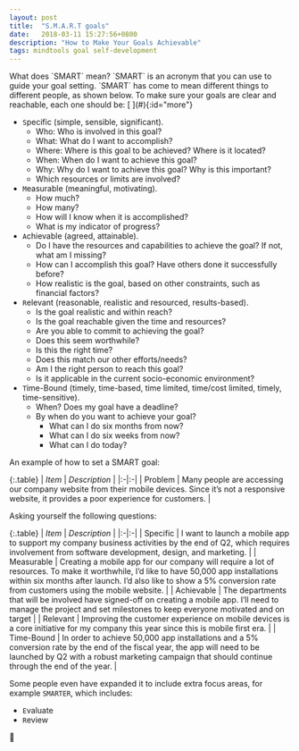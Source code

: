 ```yaml
---
layout: post
title:  "S.M.A.R.T goals"
date:   2018-03-11 15:27:56+0800
description: "How to Make Your Goals Achievable"
tags: mindtools goal self-development
---
```


<div class="cap"></div>
What does `SMART` mean? `SMART` is an acronym that you can use to guide your goal setting. `SMART` has come to mean different things to different people, as shown below. To make sure your goals are clear and reachable, each one should be:

<!--more-->[ ](#){:id="more"}

- `S`pecific (simple, sensible, significant).
  + Who: Who is involved in this goal?
  + What: What do I want to accomplish?
  + Where: Where is this goal to be achieved? Where is it located?
  + When: When do I want to achieve this goal?
  + Why: Why do I want to achieve this goal? Why is this important?
  + Which resources or limits are involved?
- `M`easurable (meaningful, motivating).
  + How much?
  + How many?
  + How will I know when it is accomplished?
  + What is my indicator of progress?
- `A`chievable (agreed, attainable).
  + Do I have the resources and capabilities to achieve the goal? If not, what am I missing?
  + How can I accomplish this goal? Have others done it successfully before?
  + How realistic is the goal, based on other constraints, such as financial factors?
- `R`elevant (reasonable, realistic and resourced, results-based).
  + Is the goal realistic and within reach?
  + Is the goal reachable given the time and resources?
  + Are you able to commit to achieving the goal?
  + Does this seem worthwhile?
  + Is this the right time?
  + Does this match our other efforts/needs?
  + Am I the right person to reach this goal?
  + Is it applicable in the current socio-economic environment?
- `T`ime-Bound (timely, time-based, time limited, time/cost limited, timely, time-sensitive).
  + When? Does my goal have a deadline?
  + By when do you want to achieve your goal?
    * What can I do six months from now?
    * What can I do six weeks from now?
    * What can I do today?

An example of how to set a SMART goal:

{:.table}
| *Item* | *Description* |
|:-|:-|
| Problem | Many people are accessing our company website from their mobile devices. Since it’s not a responsive website, it provides a poor experience for customers. |

Asking yourself the following questions:

{:.table}
| *Item* | *Description* |
|:-|:-|
| Specific | I want to launch a mobile app to support my company business activities by the end of Q2, which requires involvement from software development, design, and marketing. |
| Measurable | Creating a mobile app for our company will require a lot of resources. To make it worthwhile, I’d like to have 50,000 app installations  within six months after launch. I’d also like to show a 5% conversion rate from customers using the mobile website. |
| Achievable | The departments that will be involved have signed-off on creating a mobile app. I’ll need to manage the project and set milestones to keep everyone motivated and on target |
| Relevant | Improving the customer experience on mobile devices is a core initiative for my company this year since this is mobile first era. |
| Time-Bound | In order to achieve 50,000 app installations and a 5% conversion rate by the end of the fiscal year, the app will need to be launched by Q2 with a robust marketing campaign that should continue through the end of the year. |

Some people even have expanded it to include extra focus areas, for example `SMARTER`, which includes:

- `E`valuate
- `R`eview

:beer:
